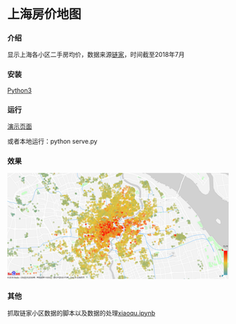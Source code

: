# 上海房价地图

### 介绍
显示上海各小区二手房均价，数据来源[链家](https://sh.lianjia.com/xiaoqu/)，时间截至2018年7月

### 安装
[Python3](http://www.runoob.com/python/python-install.html)

### 运行
[演示页面](https://springga.github.io/shanghai-houseprice/xiaoqu.html)

或者本地运行：python serve.py

### 效果
<img src="xiaoqu.png">

### 其他
抓取链家小区数据的脚本以及数据的处理[xiaoqu.ipynb](xiaoqu.ipynb)



